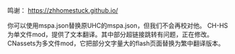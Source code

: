 鸣谢：
https://zhhomestuck.github.io/

你可以使用mspa.json替换原UHC的mspa.json，但我们不会再校对他。
CH-HS为单文件mod，提供了文本翻译。其中部分超链接跳转有问题，正在修改。
CNassets为多文件mod，它把部分文字量大的flash页面替换为繁中翻译版本。
